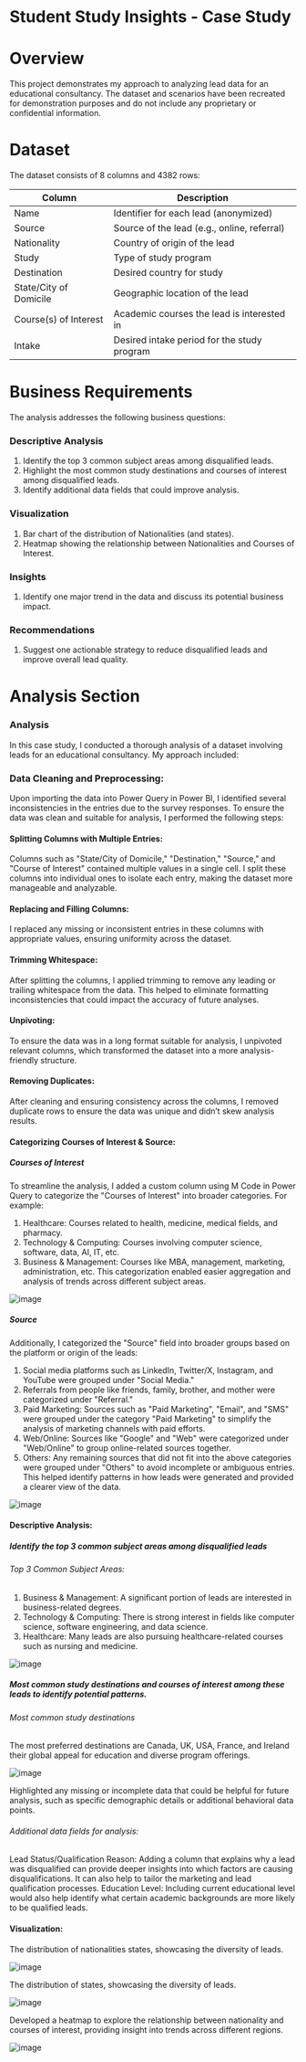 # Student Study Insights - Case Study

# Overview
This project demonstrates my approach to analyzing lead data for an educational consultancy. The dataset and scenarios have been recreated for demonstration purposes and do not include any proprietary or confidential information.

# Dataset
The dataset consists of 8 columns and 4382 rows:

|Column        |Description |
| ---------- | ----------------------------------   | 
|Name                    |Identifier for each lead (anonymized) |
| Source                 | Source of the lead (e.g., online, referral) |
| Nationality            |Country of origin of the lead |
| Study                  | Type of study program |
| Destination            | Desired country for study |
| State/City of Domicile | Geographic location of the lead |
| Course(s) of Interest  | Academic courses the lead is interested in |
| Intake                 | Desired intake period for the study program |

# Business Requirements
The analysis addresses the following business questions:
### Descriptive Analysis
1. Identify the top 3 common subject areas among disqualified leads.
2. Highlight the most common study destinations and courses of interest among disqualified leads.
3. Identify additional data fields that could improve analysis.
   
### Visualization
1. Bar chart of the distribution of Nationalities (and states).
2. Heatmap showing the relationship between Nationalities and Courses of Interest.

### Insights
1. Identify one major trend in the data and discuss its potential business impact.
   
### Recommendations
1. Suggest one actionable strategy to reduce disqualified leads and improve overall lead quality.

# Analysis Section
### Analysis
In this case study, I conducted a thorough analysis of a dataset involving leads for an educational consultancy. My approach included:

### Data Cleaning and Preprocessing:
Upon importing the data into Power Query in Power BI, I identified several inconsistencies in the entries due to the survey responses. To ensure the data was clean and suitable for analysis, I performed the following steps:
#### Splitting Columns with Multiple Entries:
Columns such as "State/City of Domicile," "Destination," "Source," and "Course of Interest" contained multiple values in a single cell. I split these columns into individual ones to isolate each entry, making the dataset more manageable and analyzable.
#### Replacing and Filling Columns:
I replaced any missing or inconsistent entries in these columns with appropriate values, ensuring uniformity across the dataset.
#### Trimming Whitespace:
After splitting the columns, I applied trimming to remove any leading or trailing whitespace from the data. This helped to eliminate formatting inconsistencies that could impact the accuracy of future analyses.
#### Unpivoting:
To ensure the data was in a long format suitable for analysis, I unpivoted relevant columns, which transformed the dataset into a more analysis-friendly structure.
#### Removing Duplicates:
After cleaning and ensuring consistency across the columns, I removed duplicate rows to ensure the data was unique and didn’t skew analysis results.
#### Categorizing Courses of Interest & Source:
##### Courses of Interest 
To streamline the analysis, I added a custom column using M Code in Power Query to categorize the "Courses of Interest" into broader categories. For example:
1. Healthcare: Courses related to health, medicine, medical fields, and pharmacy.
2. Technology & Computing: Courses involving computer science, software, data, AI, IT, etc.
3. Business & Management: Courses like MBA, management, marketing, administration, etc.
This categorization enabled easier aggregation and analysis of trends across different subject areas.

![image](https://github.com/user-attachments/assets/53d3ea85-630b-4400-9f0d-4151f63d71af)

##### Source
Additionally, I categorized the "Source" field into broader groups based on the platform or origin of the leads:
1. Social media platforms such as LinkedIn, Twitter/X, Instagram, and YouTube were grouped under "Social Media."
2. Referrals from people like friends, family, brother, and mother were categorized under "Referral."
3. Paid Marketing: Sources such as "Paid Marketing", "Email", and "SMS" were grouped under the category "Paid Marketing" to simplify the analysis of marketing channels with paid efforts.
4. Web/Online: Sources like "Google" and "Web" were categorized under "Web/Online" to group online-related sources together.
5. Others: Any remaining sources that did not fit into the above categories were grouped under "Others" to avoid incomplete or ambiguous entries.
This helped identify patterns in how leads were generated and provided a clearer view of the data.

![image](https://github.com/user-attachments/assets/dca49166-a277-4a6c-a54b-f5f1796194d7)

#### Descriptive Analysis:
##### Identify the top 3 common subject areas among disqualified leads
###### Top 3 Common Subject Areas:
1. Business & Management: A significant portion of leads are interested in business-related degrees.
2. Technology & Computing: There is strong interest in fields like computer science, software engineering, and data science.
3. Healthcare: Many leads are also pursuing healthcare-related courses such as nursing and medicine.

![image](https://github.com/user-attachments/assets/18a98154-8f1d-45d0-aa9d-19e7b2bcd54c)

##### Most common study destinations and courses of interest among these leads to identify potential patterns.
###### Most common study destinations
The most preferred destinations are Canada, UK, USA, France, and Ireland their global appeal for education and diverse program offerings.

![image](https://github.com/user-attachments/assets/bc7ff6d7-2281-4e73-89d9-a214234113a9)

Highlighted any missing or incomplete data that could be helpful for future analysis, such as specific demographic details or additional behavioral data points.
###### Additional data fields for analysis:
Lead Status/Qualification Reason: Adding a column that explains why a lead was disqualified can provide deeper insights into which factors are causing disqualifications. It can also help to tailor the marketing and lead qualification processes.
Education Level: Including current educational level would also help identify what certain academic backgrounds are more likely to be qualified leads.

#### Visualization:
The distribution of nationalities  states, showcasing the diversity of leads.

![image](https://github.com/user-attachments/assets/14e76e1d-875c-4557-a02c-d0cd297dafa6)

The distribution of states, showcasing the diversity of leads.

![image](https://github.com/user-attachments/assets/ad20766f-4be8-487b-8da5-7745f694fb2d)

Developed a heatmap to explore the relationship between nationality and courses of interest, providing insight into trends across different regions.

![image](https://github.com/user-attachments/assets/2805b6d3-23d1-4cf9-9739-ec20c57698ce)

